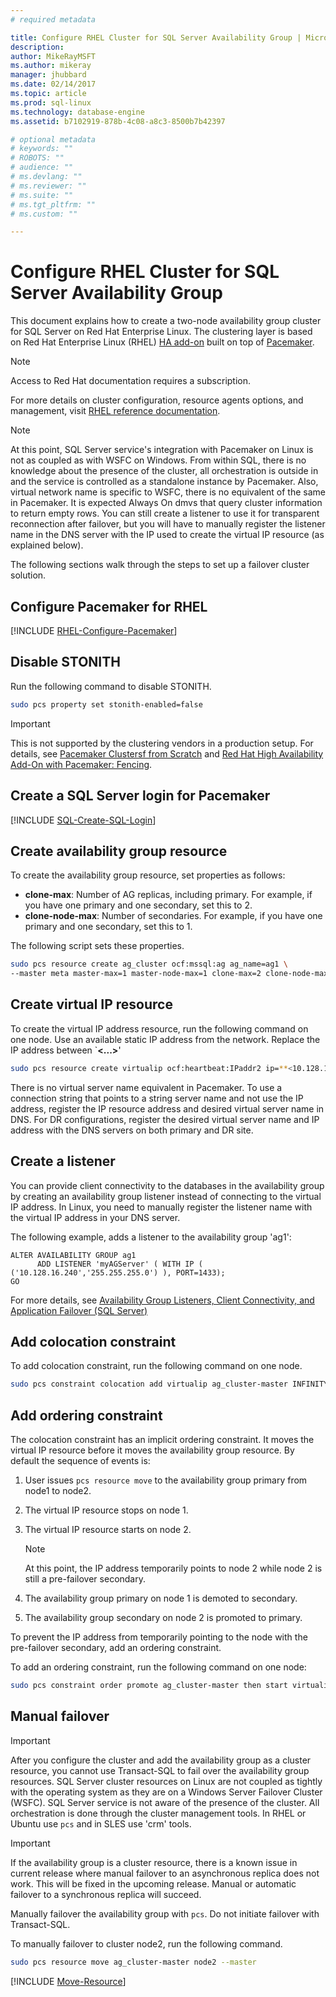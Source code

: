 ```yaml
---
# required metadata

title: Configure RHEL Cluster for SQL Server Availability Group | Microsoft Docs
description: 
author: MikeRayMSFT 
ms.author: mikeray 
manager: jhubbard
ms.date: 02/14/2017
ms.topic: article
ms.prod: sql-linux
ms.technology: database-engine
ms.assetid: b7102919-878b-4c08-a8c3-8500b7b42397

# optional metadata
# keywords: ""
# ROBOTS: ""
# audience: ""
# ms.devlang: ""
# ms.reviewer: ""
# ms.suite: ""
# ms.tgt_pltfrm: ""
# ms.custom: ""

---
```


# Configure RHEL Cluster for SQL Server Availability Group

This document explains how to create a two-node availability group cluster for SQL Server on Red Hat Enterprise Linux. The clustering layer is based on Red Hat Enterprise Linux (RHEL) [HA add-on](https://access.redhat.com/documentation/en-US/Red_Hat_Enterprise_Linux/6/pdf/High_Availability_Add-On_Overview/Red_Hat_Enterprise_Linux-6-High_Availability_Add-On_Overview-en-US.pdf) built on top of [Pacemaker](http://clusterlabs.org/). 

> [!NOTE] 
> Access to Red Hat documentation requires a subscription. 

For more details on cluster configuration, resource agents options, and management, visit [RHEL reference documentation](http://access.redhat.com/documentation/Red_Hat_Enterprise_Linux/7/html/High_Availability_Add-On_Reference/index.html).

> [!NOTE] 
> At this point, SQL Server service's integration with Pacemaker on Linux is not as coupled as with WSFC on Windows. From within SQL, there is no knowledge about the presence of the cluster, all orchestration is outside in and the service is controlled as a standalone instance by Pacemaker. Also, virtual network name is specific to WSFC, there is no equivalent of the same in Pacemaker. It is expected Always On dmvs that query cluster information to return empty rows. You can still create a listener to use it for transparent reconnection after failover, but you will have to manually register the listener name in the  DNS server with the IP used to create the virtual IP resource (as explained below).

The following sections walk through the steps to set up a failover cluster solution. 

## Configure Pacemaker for RHEL

[!INCLUDE [RHEL-Configure-Pacemaker](../includes/ss-linux-cluster-pacemaker-configure-rhel.md)]

## Disable STONITH

Run the following command to disable STONITH.

```bash
sudo pcs property set stonith-enabled=false
```

>[!IMPORTANT]
>This is not supported by the clustering vendors in a production setup. For details, see [Pacemaker Clustersf from Scratch](http://clusterlabs.org/doc/en-US/Pacemaker/1.1-plugin/html/Clusters_from_Scratch/ch05.html) and
[Red Hat High Availability Add-On with Pacemaker: Fencing](http://access.redhat.com/documentation/Red_Hat_Enterprise_Linux/6/html/Configuring_the_Red_Hat_High_Availability_Add-On_with_Pacemaker/ch-fencing-HAAR.html).

## Create a SQL Server login for Pacemaker

[!INCLUDE [SQL-Create-SQL-Login](../includes/ss-linux-cluster-pacemaker-create-login.md)]

## Create availability group resource

To create the availability group resource, set properties as follows:

- **clone-max**: Number of AG replicas, including primary. For example, if you have one primary and one secondary, set this to 2.
- **clone-node-max**: Number of secondaries. For example, if you have one primary and one secondary, set this to 1.

The following script sets these properties.

```bash
sudo pcs resource create ag_cluster ocf:mssql:ag ag_name=ag1 \
--master meta master-max=1 master-node-max=1 clone-max=2 clone-node-max=1 
```

## Create virtual IP resource

To create the virtual IP address resource, run the following command on one node. Use an available static IP address from the network. Replace the IP address between `**<...>**'

```bash
sudo pcs resource create virtualip ocf:heartbeat:IPaddr2 ip=**<10.128.16.240>**
```

There is no virtual server name equivalent in Pacemaker. To use a connection string that points to a string server name and not use the IP address, register the IP resource address and desired virtual server name in DNS. For DR configurations, register the desired virtual server name and IP address with the DNS servers on both primary and DR site.

## Create a listener

You can provide client connectivity to the databases in the availability group by creating an availability group listener instead of connecting to the virtual IP address. In Linux, you need to manually register the listener name with the virtual IP address in your DNS server. 
 
The following example, adds a listener to the availability group 'ag1':

```Transact-SQL
ALTER AVAILABILITY GROUP ag1   
      ADD LISTENER 'myAGServer' ( WITH IP ( ('10.128.16.240','255.255.255.0') ), PORT=1433);   
GO  
```

For more details, see [Availability Group Listeners, Client Connectivity, and Application Failover (SQL Server)](http://msdn.microsoft.com/library/hh213417.aspx)


## Add colocation constraint

To add colocation constraint, run the following command on one node.

```bash
sudo pcs constraint colocation add virtualip ag_cluster-master INFINITY with-rsc-role=Master
```

## Add ordering constraint

The colocation constraint has an implicit ordering constraint. It moves the virtual IP resource before it moves the availability group resource. By default the sequence of events is:

1. User issues `pcs resource move` to the availability group primary from node1 to node2.
1. The virtual IP resource stops on node 1.
1. The virtual IP resource starts on node 2.
  
   >[!NOTE]
   >At this point, the IP address temporarily points to node 2 while node 2 is still a pre-failover secondary. 
   
1. The availability group primary on node 1 is demoted to secondary.
1. The availability group secondary on node 2 is promoted to primary. 

To prevent the IP address from temporarily pointing to the node with the pre-failover secondary, add an ordering constraint. 

To add an ordering constraint, run the following command on one node:

```bash
sudo pcs constraint order promote ag_cluster-master then start virtualip
```

## Manual failover

>[!IMPORTANT]
>After you configure the cluster and add the availability group as a cluster resource, you cannot use Transact-SQL to fail over the availability group resources. SQL Server cluster resources on Linux are not coupled as tightly with the operating system as they are on a Windows Server Failover Cluster (WSFC). SQL Server service is not aware of the presence of the cluster. All orchestration is done through the cluster management tools. In RHEL or Ubuntu use `pcs` and in SLES use 'crm' tools. 

>[!IMPORTANT]
>If the availability group is a cluster resource, there is a known issue in current release where manual failover to an asynchronous replica does not work. This will be fixed in the upcoming release. Manual or automatic failover to a synchronous replica will succeed. 

Manually failover the availability group with `pcs`. Do not initiate failover with Transact-SQL.

To manually failover to cluster node2, run the following command.

```bash
sudo pcs resource move ag_cluster-master node2 --master
```

[!INCLUDE [Move-Resource](../includes/ss-linux-cluster-pacemaker-configure-rhel-ubuntu-move-resource.md)]
